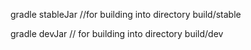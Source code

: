 gradle stableJar //for building into directory build/stable

gradle devJar // for building into directory build/dev
